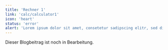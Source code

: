 ```yaml
---
title: 'Rechner 1'
link: 'calc/calculator1'
icon: 'heart'
status: 'error'
alert: 'Lorem ipsum dolor sit amet, consetetur sadipscing elitr, sed diam nonumy eirmod tempor invidunt ut labore.'
---
```


Dieser Blogbeitrag ist noch in Bearbeitung.
